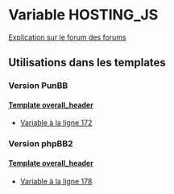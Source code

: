# Variable HOSTING_JS
[Explication sur le forum des forums](http://forum.forumactif.com/t294113-listing-des-variables#HOSTING_JS)

## Utilisations dans les templates

### Version PunBB

#### [Template overall_header](punbb/overall_header.md)
* [Variable à la ligne 172](../punbb/overall_header.tpl#L172)

### Version phpBB2

#### [Template overall_header](subsilver/overall_header.md)
* [Variable à la ligne 178](../subsilver/overall_header.tpl#L178)